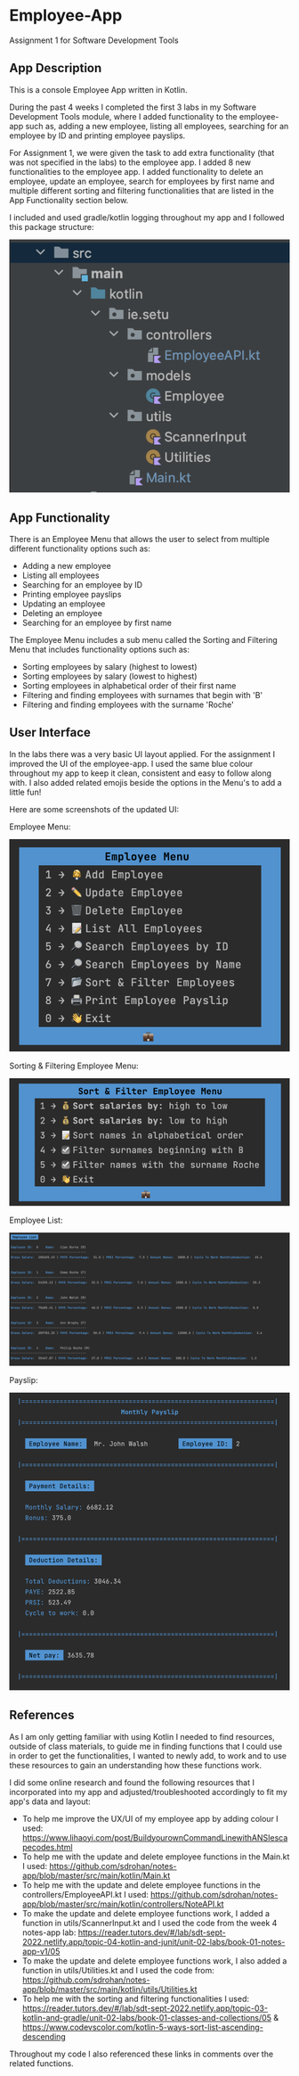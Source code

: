 # Employee-App
Assignment 1 for Software Development Tools
## App Description
This is a console Employee App written in Kotlin. 

During the past 4 weeks I completed the first 3 labs 
in my Software Development Tools module, where I added
functionality to the employee-app such as, adding a new employee,
listing all employees, searching for an employee by ID and printing employee payslips.

For Assignment 1, we were given the task to add extra functionality
(that was not specified in the labs) to the employee app. 
I added 8 new functionalities to the employee app. 
I added functionality to delete an employee, update an employee,
search for employees by first name and 
multiple different sorting and filtering
functionalities that are listed in the App Functionality section below.

I included and used gradle/kotlin logging throughout my app and I followed 
this package structure:

![Package Structure](readMe/packageStructure.png)

## App Functionality

There is an Employee Menu that allows the user to select from multiple different functionality options such as:
* Adding a new employee
* Listing all employees
* Searching for an employee by ID
* Printing employee payslips
* Updating an employee
* Deleting an employee
* Searching for an employee by first name 

The Employee Menu includes a sub menu called the 
Sorting and Filtering Menu that includes functionality options such as:
* Sorting employees by salary (highest to lowest)
* Sorting employees by salary (lowest to highest)
* Sorting employees in alphabetical order of their first name
* Filtering and finding employees with surnames that begin with 'B'
* Filtering and finding employees with the surname 'Roche' 

## User Interface

In the labs there was a very basic UI layout applied. 
For the assignment I improved the UI of the employee-app. I used the same blue colour 
throughout my app to keep it clean, consistent and easy to follow along with. 
I also added related emojis beside the options in the Menu's to add a little fun!

Here are some screenshots of the updated UI:

Employee Menu:

![Employee Menu](readMe/employeeMenu.png)

Sorting & Filtering Employee Menu:

![Sorting & filtering Menu](readMe/SortingMenu.png)

Employee List:

![list of employees:](readMe/employeeList.png)

Payslip:

![Payslip](readMe/payslip.png)

## References
As I am only getting familiar with using Kotlin
I needed to find resources, outside of class materials, 
to guide me in finding functions that I could use
in order to get the functionalities, I wanted to newly add, to work and 
to use these resources to gain an understanding how these functions work. 

I did some online research and found the following 
resources that I incorporated into my app 
and adjusted/troubleshooted accordingly to fit my app's data and layout:

* To help me improve the UX/UI of my employee app by adding colour I used: https://www.lihaoyi.com/post/BuildyourownCommandLinewithANSIescapecodes.html
* To help me with the update and delete employee functions in the Main.kt I used: https://github.com/sdrohan/notes-app/blob/master/src/main/kotlin/Main.kt
* To help me with the update and delete employee functions in the controllers/EmployeeAPI.kt I used: https://github.com/sdrohan/notes-app/blob/master/src/main/kotlin/controllers/NoteAPI.kt
* To make the update and delete employee functions work, I added a function in utils/ScannerInput.kt and I used the code from the week 4 notes-app lab: https://reader.tutors.dev/#/lab/sdt-sept-2022.netlify.app/topic-04-kotlin-and-junit/unit-02-labs/book-01-notes-app-v1/05
* To make the update and delete employee functions work, I also added a function in utils/Utilities.kt and I used the code from: https://github.com/sdrohan/notes-app/blob/master/src/main/kotlin/utils/Utilities.kt
* To help me with the sorting and filtering functionalities I used: https://reader.tutors.dev/#/lab/sdt-sept-2022.netlify.app/topic-03-kotlin-and-gradle/unit-02-labs/book-01-classes-and-collections/05
  & https://www.codevscolor.com/kotlin-5-ways-sort-list-ascending-descending 

Throughout my code I also referenced these links in comments over the related functions.